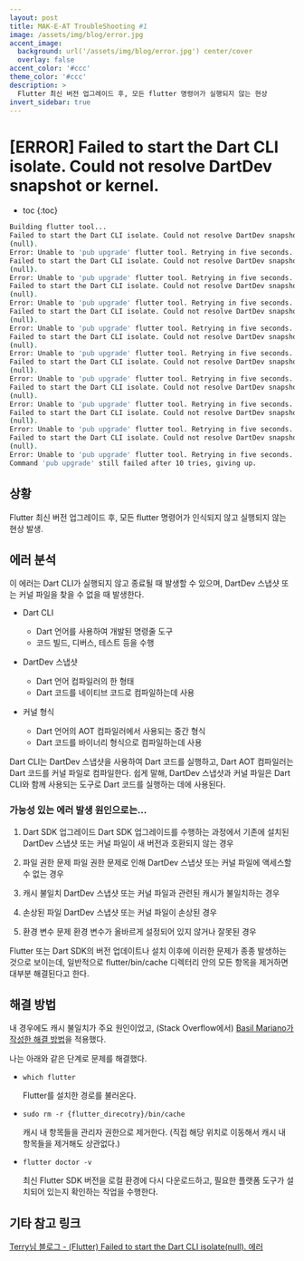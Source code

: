 ```yaml
---
layout: post
title: MAK-E-AT TroubleShooting #1
image: /assets/img/blog/error.jpg
accent_image: 
  background: url('/assets/img/blog/error.jpg') center/cover
  overlay: false
accent_color: '#ccc'
theme_color: '#ccc'
description: >
  Flutter 최신 버전 업그레이드 후, 모든 flutter 명령어가 실행되지 않는 현상 
invert_sidebar: true
---
```


# [ERROR] Failed to start the Dart CLI isolate. Could not resolve DartDev snapshot or kernel.

* toc
{:toc}


```bash
Building flutter tool...
Failed to start the Dart CLI isolate. Could not resolve DartDev snapshot or kernel.
(null).
Error: Unable to 'pub upgrade' flutter tool. Retrying in five seconds... (9 tries left)
Failed to start the Dart CLI isolate. Could not resolve DartDev snapshot or kernel.
(null).
Error: Unable to 'pub upgrade' flutter tool. Retrying in five seconds... (8 tries left)
Failed to start the Dart CLI isolate. Could not resolve DartDev snapshot or kernel.
(null).
Error: Unable to 'pub upgrade' flutter tool. Retrying in five seconds... (7 tries left)
Failed to start the Dart CLI isolate. Could not resolve DartDev snapshot or kernel.
(null).
Error: Unable to 'pub upgrade' flutter tool. Retrying in five seconds... (6 tries left)
Failed to start the Dart CLI isolate. Could not resolve DartDev snapshot or kernel.
(null).
Error: Unable to 'pub upgrade' flutter tool. Retrying in five seconds... (5 tries left)
Failed to start the Dart CLI isolate. Could not resolve DartDev snapshot or kernel.
(null).
Error: Unable to 'pub upgrade' flutter tool. Retrying in five seconds... (4 tries left)
Failed to start the Dart CLI isolate. Could not resolve DartDev snapshot or kernel.
(null).
Error: Unable to 'pub upgrade' flutter tool. Retrying in five seconds... (3 tries left)
Failed to start the Dart CLI isolate. Could not resolve DartDev snapshot or kernel.
(null).
Error: Unable to 'pub upgrade' flutter tool. Retrying in five seconds... (2 tries left)
Failed to start the Dart CLI isolate. Could not resolve DartDev snapshot or kernel.
(null).
Error: Unable to 'pub upgrade' flutter tool. Retrying in five seconds... (1 tries left)
Command 'pub upgrade' still failed after 10 tries, giving up.
```

## 상황

Flutter 최신 버전 업그레이드 후, 모든 flutter 명령어가 인식되지 않고 실행되지 않는 현상 발생.


## 에러 분석

이 에러는 Dart CLI가 실행되지 않고 종료될 때 발생할 수 있으며, DartDev 스냅샷 또는 커널 파일을 찾을 수 없을 때 발생한다.

- Dart CLI
    - Dart 언어를 사용하여 개발된 명령줄 도구
    - 코드 빌드, 디버스, 테스트 등을 수행

- DartDev 스냅샷
    - Dart 언어 컴파일러의 한 형태
    - Dart 코드를 네이티브 코드로 컴파일하는데 사용
    
- 커널 형식
    - Dart 언어의 AOT 컴파일러에서 사용되는 중간 형식
    - Dart 코드를 바이너리 형식으로 컴파일하는데 사용

Dart CLI는 DartDev 스냅샷을 사용하여 Dart 코드를 실행하고, Dart AOT 컴파일러는 Dart 코드를 커널 파일로 컴파일한다. 쉽게 말해, DartDev 스냅샷과 커널 파일은 Dart CLI와 함께 사용되는 도구로 Dart 코드를 실행하는 데에 사용된다.
### 가능성 있는 에러 발생 원인으로는...

1. Dart SDK 업그레이드
    Dart SDK 업그레이드를 수행하는 과정에서 기존에 설치된 DartDev 스냅샷 또는 커널 파일이 새 버전과 호환되지 않는 경우

2. 파일 권한 문제
    파일 권한 문제로 인해 DartDev 스냅샷 또는 커널 파일에 액세스할 수 없는 경우

3. 캐시 불일치
    DartDev 스냅샷 또는 커널 파일과 관련된 캐시가 불일치하는 경우

4. 손상된 파일
    DartDev 스냅샷 또는 커널 파일이 손상된 경우
    
5. 환경 변수 문제
    환경 변수가 올바르게 설정되어 있지 않거나 잘못된 경우


Flutter 또는 Dart SDK의 버전 업데이트나 설치 이후에 이러한 문제가 종종 발생하는 것으로 보이는데, 일반적으로 flutter/bin/cache 디렉터리 안의 모든 항목을 제거하면 대부분 해결된다고 한다.


## 해결 방법

내 경우에도 캐시 불일치가 주요 원인이었고, (Stack Overflow에서) [Basil Mariano가 작성한 해결 방법](https://stackoverflow.com/questions/69193256/failed-to-start-the-dart-cli-isolate-null-in-mac)을 적용했다.


나는 아래와 같은 단계로 문제를 해결했다.

- `which flutter`
    
    Flutter를 설치한 경로를 불러온다.
    
- `sudo rm -r {flutter_direcotry}/bin/cache`
    
    캐시 내 항목들을 관리자 권한으로 제거한다.
    (직접 해당 위치로 이동해서 캐시 내 항목들을 제거해도 상관없다.)

- `flutter doctor -v`
    
    최신 Flutter SDK 버전을 로컬 환경에 다시 다운로드하고, 필요한 플랫폼 도구가 설치되어 있는지 확인하는 작업을 수행한다.


## 기타 참고 링크
[Terry님 블로그 - (Flutter) Failed to start the Dart CLI isolate(null). 에러](https://terry1213.github.io/flutter/flutter-failed-to-start-the-dart-cli-isolate-null/)
